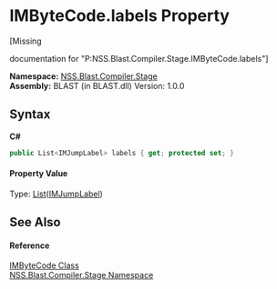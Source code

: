 # IMByteCode.labels Property 
 

\[Missing <summary> documentation for "P:NSS.Blast.Compiler.Stage.IMByteCode.labels"\]

**Namespace:**&nbsp;<a href="N_NSS_Blast_Compiler_Stage">NSS.Blast.Compiler.Stage</a><br />**Assembly:**&nbsp;BLAST (in BLAST.dll) Version: 1.0.0

## Syntax

**C#**<br />
``` C#
public List<IMJumpLabel> labels { get; protected set; }
```


#### Property Value
Type: <a href="https://docs.microsoft.com/dotnet/api/system.collections.generic.list-1" target="_blank" rel="noopener noreferrer">List</a>(<a href="T_NSS_Blast_Compiler_Stage_IMJumpLabel">IMJumpLabel</a>)

## See Also


#### Reference
<a href="T_NSS_Blast_Compiler_Stage_IMByteCode">IMByteCode Class</a><br /><a href="N_NSS_Blast_Compiler_Stage">NSS.Blast.Compiler.Stage Namespace</a><br />